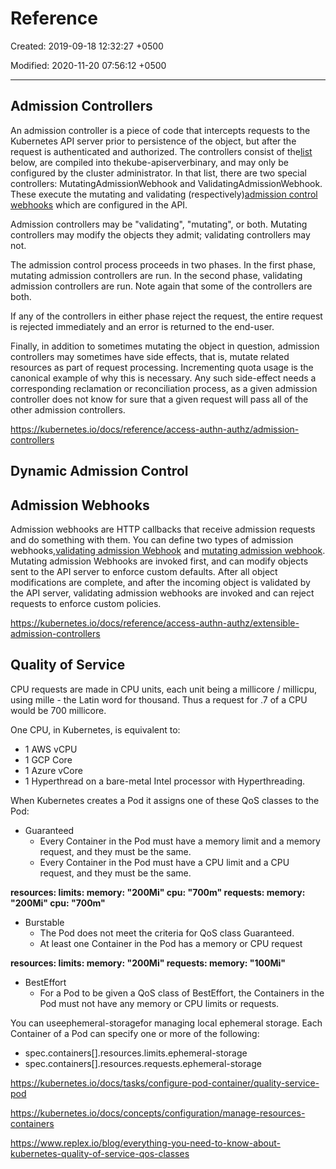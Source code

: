 # Reference

Created: 2019-09-18 12:32:27 +0500

Modified: 2020-11-20 07:56:12 +0500

---

## Admission Controllers

An admission controller is a piece of code that intercepts requests to the Kubernetes API server prior to persistence of the object, but after the request is authenticated and authorized. The controllers consist of the[list](https://kubernetes.io/docs/reference/access-authn-authz/admission-controllers/#what-does-each-admission-controller-do) below, are compiled into thekube-apiserverbinary, and may only be configured by the cluster administrator. In that list, there are two special controllers: MutatingAdmissionWebhook and ValidatingAdmissionWebhook. These execute the mutating and validating (respectively)[admission control webhooks](https://kubernetes.io/docs/reference/access-authn-authz/extensible-admission-controllers/#admission-webhooks) which are configured in the API.

Admission controllers may be "validating", "mutating", or both. Mutating controllers may modify the objects they admit; validating controllers may not.

The admission control process proceeds in two phases. In the first phase, mutating admission controllers are run. In the second phase, validating admission controllers are run. Note again that some of the controllers are both.

If any of the controllers in either phase reject the request, the entire request is rejected immediately and an error is returned to the end-user.

Finally, in addition to sometimes mutating the object in question, admission controllers may sometimes have side effects, that is, mutate related resources as part of request processing. Incrementing quota usage is the canonical example of why this is necessary. Any such side-effect needs a corresponding reclamation or reconciliation process, as a given admission controller does not know for sure that a given request will pass all of the other admission controllers.

<https://kubernetes.io/docs/reference/access-authn-authz/admission-controllers>

## Dynamic Admission Control

## Admission Webhooks

Admission webhooks are HTTP callbacks that receive admission requests and do something with them. You can define two types of admission webhooks,[validating admission Webhook](https://kubernetes.io/docs/reference/access-authn-authz/admission-controllers/#validatingadmissionwebhook) and [mutating admission webhook](https://kubernetes.io/docs/reference/access-authn-authz/admission-controllers/#mutatingadmissionwebhook). Mutating admission Webhooks are invoked first, and can modify objects sent to the API server to enforce custom defaults. After all object modifications are complete, and after the incoming object is validated by the API server, validating admission webhooks are invoked and can reject requests to enforce custom policies.

<https://kubernetes.io/docs/reference/access-authn-authz/extensible-admission-controllers>

## Quality of Service

CPU requests are made in CPU units, each unit being a millicore / millicpu, using mille - the Latin word for thousand. Thus a request for .7 of a CPU would be 700 millicore.

One CPU, in Kubernetes, is equivalent to:

- 1 AWS vCPU
- 1 GCP Core
- 1 Azure vCore
- 1 Hyperthread on a bare-metal Intel processor with Hyperthreading.

When Kubernetes creates a Pod it assigns one of these QoS classes to the Pod:

- Guaranteed
  - Every Container in the Pod must have a memory limit and a memory request, and they must be the same.
  - Every Container in the Pod must have a CPU limit and a CPU request, and they must be the same.

**resources:
limits:
memory: "200Mi"
cpu: "700m"
requests:
memory: "200Mi"
cpu: "700m"**

- Burstable
  - The Pod does not meet the criteria for QoS class Guaranteed.
  - At least one Container in the Pod has a memory or CPU request

**resources:
limits:
memory: "200Mi"
requests:
memory: "100Mi"**

- BestEffort
  - For a Pod to be given a QoS class of BestEffort, the Containers in the Pod must not have any memory or CPU limits or requests.

You can useephemeral-storagefor managing local ephemeral storage. Each Container of a Pod can specify one or more of the following:

- spec.containers[].resources.limits.ephemeral-storage
- spec.containers[].resources.requests.ephemeral-storage

<https://kubernetes.io/docs/tasks/configure-pod-container/quality-service-pod>

<https://kubernetes.io/docs/concepts/configuration/manage-resources-containers>

<https://www.replex.io/blog/everything-you-need-to-know-about-kubernetes-quality-of-service-qos-classes>
